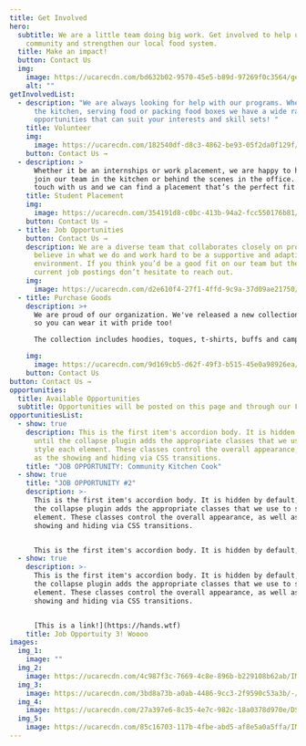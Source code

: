 ```yaml
---
title: Get Involved
hero:
  subtitle: We are a little team doing big work. Get involved to help us foster
    community and strengthen our local food system.
  title: Make an impact!
  button: Contact Us
  img:
    image: https://ucarecdn.com/bd632b02-9570-45e5-b89d-97269f0c3564/getinvolved_hero_hu110c0a069e416fabf7ff05829b6ed6ea_944204_800x800_fill_q75_box_smart1.jpg
    alt: ""
getInvolvedList:
  - description: "We are always looking for help with our programs. Whether it’s in
      the kitchen, serving food or packing food boxes we have a wide range of
      opportunities that can suit your interests and skill sets! "
    title: Volunteer
    img:
      image: https://ucarecdn.com/182540df-d8c3-4862-be93-05f2da0f129f/IMG_7711.jpg
    button: Contact Us →
  - description: >
      Whether it be an internships or work placement, we are happy to have you
      join our team in the kitchen or behind the scenes in the office. Get in
      touch with us and we can find a placement that’s the perfect fit.
    title: Student Placement
    img:
      image: https://ucarecdn.com/354191d8-c0bc-413b-94a2-fcc550176b81/DSC02350.jpeg
    button: Contact Us →
  - title: Job Opportunities
    button: Contact Us →
    description: We are a diverse team that collaborates closely on projects. We
      believe in what we do and work hard to be a supportive and adaptive work
      environment. If you think you’d be a good fit on our team but there are no
      current job postings don’t hesitate to reach out.
    img:
      image: https://ucarecdn.com/d2e610f4-27f1-4ffd-9c9a-37d09ae21750/-/resize/800x/getinvolved_job.jpg
  - title: Purchase Goods
    description: >+
      We are proud of our organization. We've released a new collection of goods
      so you can wear it with pride too! 

      The collection includes hoodies, toques, t-shirts, buffs and camping mugs. All proceeds from sales directly support Sirivik's ongoing operation. 

    img:
      image: https://ucarecdn.com/9d169cb5-d62f-49f3-b515-45e0a98926ea/DSC08964.jpeg
    button: Contact Us
button: Contact Us →
opportunities:
  title: Available Opportunities
  subtitle: Opportunities will be posted on this page and through our Facebook.
opportunitiesList:
  - show: true
    description: This is the first item's accordion body. It is hidden by default,
      until the collapse plugin adds the appropriate classes that we use to
      style each element. These classes control the overall appearance, as well
      as the showing and hiding via CSS transitions.
    title: "JOB OPPORTUNITY: Community Kitchen Cook"
  - show: true
    title: "JOB OPPORTUNITY #2"
    description: >-
      This is the first item's accordion body. It is hidden by default, until
      the collapse plugin adds the appropriate classes that we use to style each
      element. These classes control the overall appearance, as well as the
      showing and hiding via CSS transitions.


      This is the first item's accordion body. It is hidden by default, until the collapse plugin adds the appropriate classes that we use to style each element. These classes control the **overall appearance**, as well as the showing and hiding via CSS transitions.
  - show: true
    description: >-
      This is the first item's accordion body. It is hidden by default, until
      the collapse plugin adds the appropriate classes that we use to style each
      element. These classes control the overall appearance, as well as the
      showing and hiding via CSS transitions.


      [This is a link!](https://hands.wtf)
    title: Job Opportuity 3! Woooo
images:
  img_1:
    image: ""
  img_2:
    image: https://ucarecdn.com/4c987f3c-7669-4c8e-896b-b229108b62ab/IMG_6033.jpg
  img_3:
    image: https://ucarecdn.com/3bd8a73b-a0ab-4486-9cc3-2f9590c53a3b/-/resize/800x/program_getinvolved_gallery_3.jpg
  img_4:
    image: https://ucarecdn.com/27a397e6-8c35-4e7c-982c-18a0378d970e/DSC05283.jpeg
  img_5:
    image: https://ucarecdn.com/85c16703-117b-4fbe-abd5-af8e5a0a5ffa/IMG_4915.jpg
---
```

